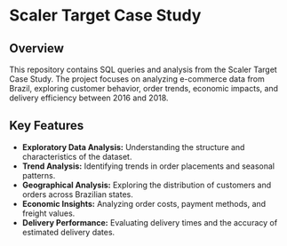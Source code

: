# Scaler Target Case Study

## Overview

This repository contains SQL queries and analysis from the Scaler Target Case Study. The project focuses on analyzing e-commerce data from Brazil, exploring customer behavior, order trends, economic impacts, and delivery efficiency between 2016 and 2018.

## Key Features

- **Exploratory Data Analysis:** Understanding the structure and characteristics of the dataset.
- **Trend Analysis:** Identifying trends in order placements and seasonal patterns.
- **Geographical Analysis:** Exploring the distribution of customers and orders across Brazilian states.
- **Economic Insights:** Analyzing order costs, payment methods, and freight values.
- **Delivery Performance:** Evaluating delivery times and the accuracy of estimated delivery dates.

